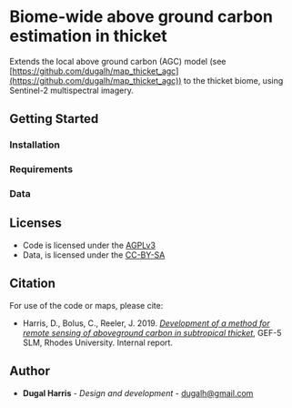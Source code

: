 # Biome-wide above ground carbon estimation in thicket
Extends the local above ground carbon (AGC) model (see [https://github.com/dugalh/map_thicket_agc](https://github.com/dugalh/map_thicket_agc)) to the thicket biome, using Sentinel-2 multispectral imagery.

## Getting Started
### Installation

### Requirements  

### Data

## Licenses
- Code is licensed under the [AGPLv3](https://www.gnu.org/licenses/agpl-3.0.en.html)
- Data, is licensed under the [CC-BY-SA](https://creativecommons.org/licenses/by-sa/4.0)

## Citation
For use of the code or maps, please cite: 
- Harris, D., Bolus, C., Reeler, J. 2019. [*Development of a method for remote sensing of aboveground carbon in subtropical thicket*](https://www.researchgate.net/publication/349060473_Remote_sensing_of_aboveground_carbon_in_subtropical_thicket), GEF-5 SLM, Rhodes University. Internal report.

## Author
* **Dugal Harris** - *Design and development* - [dugalh@gmail.com](mailto:dugalh@gmail.com)
